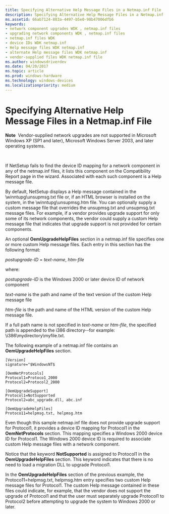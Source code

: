 ```yaml
---
title: Specifying Alternative Help Message Files in a Netmap.inf File
description: Specifying Alternative Help Message Files in a Netmap.inf File
ms.assetid: 66ab7124-803a-4497-b5e0-98b47006dfb6
keywords:
- network component upgrades WDK , netmap.inf files
- upgrading network components WDK , netmap.inf files
- netmap.inf files WDK
- device IDs WDK netmap.inf
- Help message files WDK netmap.inf
- alternate Help message files WDK netmap.inf
- vendor-supplied files WDK netmap.inf file
ms.author: windowsdriverdev
ms.date: 04/20/2017
ms.topic: article
ms.prod: windows-hardware
ms.technology: windows-devices
ms.localizationpriority: medium
---
```


# Specifying Alternative Help Message Files in a Netmap.inf File





**Note**  Vendor-supplied network upgrades are not supported in Microsoft Windows XP (SP1 and later), Microsoft Windows Server 2003, and later operating systems.

 

If NetSetup fails to find the device ID mapping for a network component in any of the netmap.inf files, it lists this component on the Compatibility Report page in the wizard. Associated with each such component is a Help message file.

By default, NetSetup displays a Help message contained in the \\winntupg\\unsupmsg.txt file or, if an HTML browser is installed on the system, in the \\winntupg\\unsupmsg.htm file. You can optionally supply a custom message file that overrides the unsupmsg.txt and unsupmsg.txt message files. For example, if a vendor provides upgrade support for only some of its network components, the vendor could supply a custom Help message file that indicates that upgrade support is not provided for certain components.

An optional **OemUpgradeHelpFiles** section in a netmap.inf file specifies one or more custom Help message files. Each entry in this section has the following format:

*postupgrade-ID* = *text-name*, *htm-file*

where:

*postupgrade-ID* is the Windows 2000 or later device ID of network component

*text-name* is the path and name of the text version of the custom Help message file

*htm-file* is the path and name of the HTML version of the custom Help message file.

If a full path name is not specified in *text-name* or *htm-file*, the specified path is appended to the i386 directory--for example: \\i386\\mydirectory\\myfile.txt.

The following example of a netmap.inf file contains an **OemUpgradeHelpFiles** section.

```INF
[Version]
signature="$WindowsNT$

[OemNetProtocols]
Protocol1=Protoco1_2000
Protocol2=Protocol2_2000

[OemUpgradeSupport]
Protocol1=NotSupported
Protocol2=abc_upgrade.dll, abc.inf

[OemUpgradeHelpFiles]
Protoco11=helpmsg.txt, helpmsg.htm
```

Even though this sample netmap.inf file does not provide upgrade support for Protocol1, it provides a device ID mapping for Protocol1 in the **OemNetProtocols** section. This mapping specifies a Windows 2000 device ID for Protocol1. The Windows 2000 device ID is required to associate custom Help message files with a network component.

Notice that the keyword **NotSupported** is assigned to Protocol1 in the **OemUpgradeHelpFiles** section. This keyword indicates that there is no need to load a migration DLL to upgrade Protocol1.

In the **OemUpgradeHelpFiles** section of the previous example, the Protoco11=helpmsg.txt, helpmsg.htm entry specifies two custom Help message files for Protocol1. The custom Help message contained in these files could indicate, for example, that the vendor does not support the upgrade of Protocol1 and that the user must separately upgrade Protocol1 to Protocol2 before attempting to upgrade the system to Windows 2000 or later.

 

 





